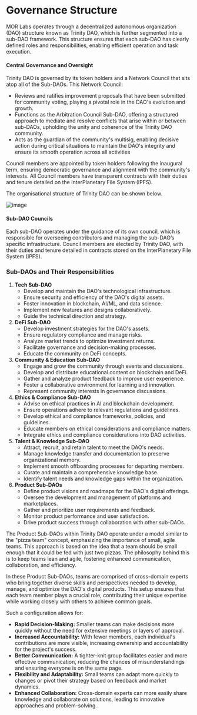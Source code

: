 # Governance Structure

MOR Labs operates through a decentralized autonomous organization (DAO) structure known as Trinity DAO, which is further segmented into a sub-DAO framework. This structure ensures that each sub-DAO has clearly defined roles and responsibilities, enabling efficient operation and task execution.

#### Central Governance and Oversight

Trinity DAO is governed by its token holders and a Network Council that sits atop all of the Sub-DAOs. This Network Council:

* Reviews and ratifies improvement proposals that have been submitted for community voting, playing a pivotal role in the DAO's evolution and growth.
* Functions as the Arbitration Council Sub-DAO, offering a structured approach to mediate and resolve conflicts that arise within or between sub-DAOs, upholding the unity and coherence of the Trinity DAO community.
* Acts as the guardian of the community's multisig, enabling decisive action during critical situations to maintain the DAO's integrity and ensure its smooth operation across all activities

Council members are appointed by token holders following the inaugural term, ensuring democratic governance and alignment with the community's interests. All Council members have transparent contracts with their duties and tenure detailed on the InterPlanetary File System (IPFS).

The organisational structure of Trinity DAO can be shown below.

![image](https://github.com/Morlabs/DAO/assets/163015586/b1db405a-ad28-47c2-ac8b-6fbed6d67465)

#### Sub-DAO Councils

Each sub-DAO operates under the guidance of its own council, which is responsible for overseeing contributors and managing the sub-DAO’s specific infrastructure. Council members are elected by Trinity DAO, with their duties and tenure detailed in contracts stored on the InterPlanetary File System (IPFS).

### Sub-DAOs and Their Responsibilities

1. **Tech Sub-DAO**
   * Develop and maintain the DAO's technological infrastructure.
   * Ensure security and efficiency of the DAO's digital assets.
   * Foster innovation in blockchain, AI/ML, and data science.
   * Implement new features and designs collaboratively.
   * Guide the technical direction and strategy.
2. **DeFi Sub-DAO**
   * Develop investment strategies for the DAO's assets.
   * Ensure regulatory compliance and manage risks.
   * Analyze market trends to optimize investment returns.
   * Facilitate governance and decision-making processes.
   * Educate the community on DeFi concepts.
3. **Community & Education Sub-DAO**
   * Engage and grow the community through events and discussions.
   * Develop and distribute educational content on blockchain and DeFi.
   * Gather and analyze product feedback to improve user experience.
   * Foster a collaborative environment for learning and innovation.
   * Represent community interests in governance discussions.
4. **Ethics & Compliance Sub-DAO**
   * Advise on ethical practices in AI and blockchain development.
   * Ensure operations adhere to relevant regulations and guidelines.
   * Develop ethical and compliance frameworks, policies, and guidelines.
   * Educate members on ethical considerations and compliance matters.
   * Integrate ethics and compliance considerations into DAO activities.
5. **Talent & Knowledge Sub-DAO**
   * Attract, recruit, and retain talent to meet the DAO's needs.
   * Manage knowledge transfer and documentation to preserve organizational memory.
   * Implement smooth offboarding processes for departing members.
   * Curate and maintain a comprehensive knowledge base.
   * Identify talent needs and knowledge gaps within the organization.
6. **Product Sub-DAOs**
   * Define product visions and roadmaps for the DAO's digital offerings.
   * Oversee the development and management of platforms and marketplaces.
   * Gather and prioritize user requirements and feedback.
   * Monitor product performance and user satisfaction.
   * Drive product success through collaboration with other sub-DAOs.

The Product Sub-DAOs within Trinity DAO operate under a model similar to the "pizza team" concept, emphasizing the importance of small, agile teams. This approach is based on the idea that a team should be small enough that it could be fed with just two pizzas. The philosophy behind this is to keep teams lean and agile, fostering enhanced communication, collaboration, and efficiency.

In these Product Sub-DAOs, teams are comprised of cross-domain experts who bring together diverse skills and perspectives needed to develop, manage, and optimize the DAO's digital products. This setup ensures that each team member plays a crucial role, contributing their unique expertise while working closely with others to achieve common goals.

Such a configuration allows for:

* **Rapid Decision-Making:** Smaller teams can make decisions more quickly without the need for extensive meetings or layers of approval.
* **Increased Accountability:** With fewer members, each individual's contributions are more visible, increasing ownership and accountability for the project's success.
* **Better Communication:** A tighter-knit group facilitates easier and more effective communication, reducing the chances of misunderstandings and ensuring everyone is on the same page.
* **Flexibility and Adaptability:** Small teams can adapt more quickly to changes or pivot their strategy based on feedback and market dynamics.
* **Enhanced Collaboration:** Cross-domain experts can more easily share knowledge and collaborate on solutions, leading to innovative approaches and problem-solving.

